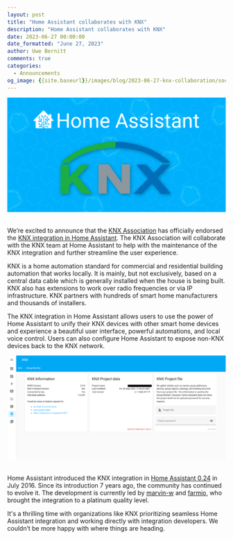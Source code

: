 ```yaml
---
layout: post
title: "Home Assistant collaborates with KNX"
description: "Home Assistant collaborates with KNX"
date: 2023-06-27 00:00:00
date_formatted: "June 27, 2023"
author: Uwe Bernitt
comments: true
categories:
  - Announcements
og_image: {{site.baseurl}}/images/blog/2023-06-27-knx-collaboration/social.png
---
```


<img src='/images/blog/2023-06-27-knx-collaboration/social.png' alt="The KNX panel in Home Assistant" class='no-shadow'>
<br><br>

We’re excited to announce that the [KNX Association](https://www.knx.org/knx-en/for-professionals/index.php) has officially endorsed the [KNX integration in Home Assistant](/integrations/knx/). The KNX Association will collaborate with the KNX team at Home Assistant to help with the maintenance of the KNX integration and further streamline the user experience.

KNX is a home automation standard for commercial and residential building automation that works locally. It is mainly, but not exclusively, based on a central data cable which is generally installed when the house is being built. KNX also has extensions to work over radio frequencies or via IP infrastructure. KNX partners with hundreds of smart home manufacturers and thousands of installers.

The KNX integration in Home Assistant allows users to use the power of Home Assistant to unify their KNX devices with other smart home devices and experience a beautiful user interface, powerful automations, and local voice control. Users can also configure Home Assistant to expose non-KNX devices back to the KNX network.

<img src='/images/blog/2023-06-27-knx-collaboration/panel.png' alt="The KNX panel in Home Assistant" class='no-shadow'>
<br><br>

Home Assistant introduced the KNX integration in [Home Assistant 0.24](/blog/2016/07/16/sqlalchemy-knx-join-simplisafe/) in July 2016. Since its introduction 7 years ago, the community has continued to evolve it. The development is currently led by [marvin-w](https://github.com/marvin-w) and [farmio](https://github.com/farmio), who brought the integration to a platinum quality level.

It's a thrilling time with organizations like KNX prioritizing seamless Home Assistant integration and working directly with integration developers. We couldn’t be more happy with where things are heading.